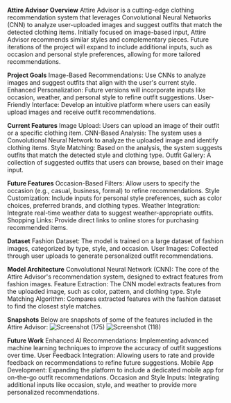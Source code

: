 **Attire Advisor**
**Overview**
Attire Advisor is a cutting-edge clothing recommendation system that leverages Convolutional Neural Networks (CNN) to analyze user-uploaded images and suggest outfits that match the detected clothing items. Initially focused on image-based input, Attire Advisor recommends similar styles and complementary pieces. Future iterations of the project will expand to include additional inputs, such as occasion and personal style preferences, allowing for more tailored recommendations.

**Project Goals**
Image-Based Recommendations: Use CNNs to analyze images and suggest outfits that align with the user's current style.
Enhanced Personalization: Future versions will incorporate inputs like occasion, weather, and personal style to refine outfit suggestions.
User-Friendly Interface: Develop an intuitive platform where users can easily upload images and receive outfit recommendations.

**Current Features**
Image Upload: Users can upload an image of their outfit or a specific clothing item.
CNN-Based Analysis: The system uses a Convolutional Neural Network to analyze the uploaded image and identify clothing items.
Style Matching: Based on the analysis, the system suggests outfits that match the detected style and clothing type.
Outfit Gallery: A collection of suggested outfits that users can browse, based on their image input.

**Future Features**
Occasion-Based Filters: Allow users to specify the occasion (e.g., casual, business, formal) to refine recommendations.
Style Customization: Include inputs for personal style preferences, such as color choices, preferred brands, and clothing types.
Weather Integration: Integrate real-time weather data to suggest weather-appropriate outfits.
Shopping Links: Provide direct links to online stores for purchasing recommended items.


**Dataset**
Fashion Dataset: The model is trained on a large dataset of fashion images, categorized by type, style, and occasion.
User Images: Collected through user uploads to generate personalized outfit recommendations.



**Model Architecture**
Convolutional Neural Network (CNN): The core of the Attire Advisor's recommendation system, designed to extract features from fashion images.
Feature Extraction: The CNN model extracts features from the uploaded image, such as color, pattern, and clothing type.
Style Matching Algorithm: Compares extracted features with the fashion dataset to find the closest style matches.



**Snapshots**
Below are snapshots of some of the features included in the Attire Advisor:
![Screenshot (175)](https://github.com/user-attachments/assets/f353bb6e-9578-4315-a5bb-f48465256548)
![Screenshot (118)](https://github.com/user-attachments/assets/a6305b2d-1807-4997-a575-51942e2b962d)



**Future Work**
Enhanced AI Recommendations: Implementing advanced machine learning techniques to improve the accuracy of outfit suggestions over time.
User Feedback Integration: Allowing users to rate and provide feedback on recommendations to refine future suggestions.
Mobile App Development: Expanding the platform to include a dedicated mobile app for on-the-go outfit recommendations.
Occasion and Style Inputs: Integrating additional inputs like occasion, style, and weather to provide more personalized recommendations.

